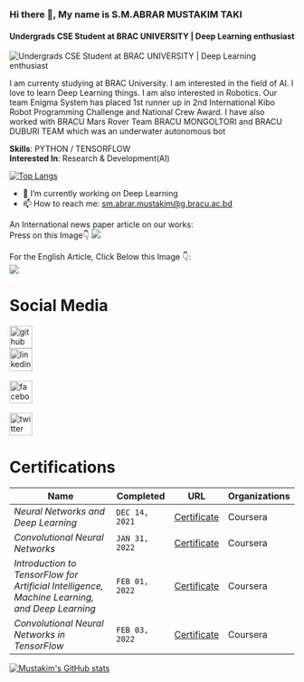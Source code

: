 ### Hi there 👋, My name is S.M.ABRAR MUSTAKIM TAKI
#### Undergrads CSE Student at BRAC UNIVERSITY | Deep Learning enthusiast 
![Undergrads CSE Student at BRAC UNIVERSITY | Deep Learning enthusiast ](https://scontent.fdac5-1.fna.fbcdn.net/v/t1.6435-9/138987758_2829343357284787_8702439919020583130_n.jpg?_nc_cat=100&ccb=1-5&_nc_sid=e3f864&_nc_ohc=DgawLyQGr0sAX9uysmY&_nc_ht=scontent.fdac5-1.fna&oh=00_AT8jw5hb8Big0tWanUOxZ0iWk9m79w2QDGxhtOpJ6OJDmA&oe=62215447)

I am currenty studying at BRAC University. I am interested in the field of AI. I love to learn Deep Learning things. I am also interested in Robotics. Our team Enigma System has placed 1st runner up in 2nd International Kibo Robot Programming Challenge and National Crew Award. I have also worked with BRACU Mars Rover Team BRACU MONGOLTORI and BRACU DUBURI TEAM which was an underwater autonomous bot 

<b>Skills</b>: PYTHON / TENSORFLOW <br>
<b>Interested In</b>: Research & Development(AI)

[![Top Langs](https://github-readme-stats.vercel.app/api/top-langs/?username=Abrar-Mustakim&layout=compact)](https://github.com/Abrar-Mustakim/github-readme-stats)


- 🔭 I’m currently working on Deep Learning 
- 📫 How to reach me: sm.abrar.mustakim@g.bracu.ac.bd 

An International news paper article on our works:<br>
Press on this Image👇
[<img src="https://images.prothomalo.com/prothomalo-bangla/2021-11/a4a2078e-e47c-4979-a343-2d4a1d875142/pic_team_bgd01.jpg?format=webp&w=1366&dpr=1.0">](https://www.prothomalo.com/feature/shapno/%E0%A6%AE%E0%A6%B9%E0%A6%BE%E0%A6%95%E0%A6%BE%E0%A6%B6%E0%A7%87-%E0%A6%AF%E0%A6%BE%E0%A6%81%E0%A6%B0%E0%A6%BE-%E0%A6%AA%E0%A7%8C%E0%A6%81%E0%A6%9B%E0%A7%87-%E0%A6%A6%E0%A6%BF%E0%A7%9F%E0%A7%87%E0%A6%9B%E0%A7%87%E0%A6%A8-%E0%A6%86%E0%A6%AE%E0%A6%BE%E0%A6%B0-%E0%A6%B8%E0%A7%8B%E0%A6%A8%E0%A6%BE%E0%A6%B0-%E0%A6%AC%E0%A6%BE%E0%A6%82%E0%A6%B2%E0%A6%BE)



For the English Article, Click Below this Image 👇: <br>
[<img src="https://www.tbsnews.net/sites/default/files/styles/very_big_3/public/images/2021/11/25/the_message_sent_by_enigma_systems.jpg?itok=eganjljD">](https://www.tbsnews.net/features/pursuit/enigma-systems-robotics-team-who-sent-amar-shonar-bangla-space-334441)<br>

# Social Media
[<img src='https://cdn.jsdelivr.net/npm/simple-icons@3.0.1/icons/github.svg' alt='github' height='40'>](https://github.com/Abrar-Mustakim)<br>
[<img src='https://cdn.jsdelivr.net/npm/simple-icons@3.0.1/icons/linkedin.svg' alt='linkedin' height='40'>](https://www.linkedin.com/in/s-m-abrar-mustakim-taki-a6b366212/)<br>  
[<img src='https://cdn.jsdelivr.net/npm/simple-icons@3.0.1/icons/facebook.svg' alt='facebook' height='40'>](https://www.facebook.com/abrarmustakim.taki/)<br>  
[<img src='https://cdn.jsdelivr.net/npm/simple-icons@3.0.1/icons/twitter.svg' alt='twitter' height='40'>](https://twitter.com/SMABRARMUSTAKIM)<br>  

# Certifications


Name | Completed |  URL | Organizations
--- | --- | --- | --- | 
*Neural Networks and Deep Learning* | `DEC 14, 2021` | [Certificate](https://www.coursera.org/account/accomplishments/certificate/TG9QDVN2R62W) | Coursera
*Convolutional Neural Networks* | `JAN 31, 2022` | [Certificate](https://www.coursera.org/account/accomplishments/certificate/EL9AZXW7FW4G) | Coursera
*Introduction to TensorFlow for Artificial Intelligence, Machine Learning, and Deep Learning* | `FEB 01, 2022` | [Certificate](https://www.coursera.org/account/accomplishments/certificate/TG9QDVN2R62W) | Coursera
*Convolutional Neural Networks in TensorFlow* | `FEB 03, 2022` | [Certificate](https://www.coursera.org/account/accomplishments/certificate/TGLMRZUYBC3M) | Coursera


[![Mustakim's GitHub stats](https://github-readme-stats.vercel.app/api?username=Abrar-Mustakim)](https://github.com/Abrar-Mustakim/github-readme-stats)
